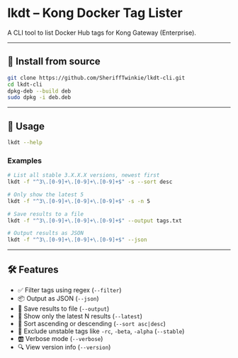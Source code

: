 # lkdt – Kong Docker Tag Lister

A CLI tool to list Docker Hub tags for Kong Gateway (Enterprise).

---

## 📆 Install from source

```bash
git clone https://github.com/SheriffTwinkie/lkdt-cli.git
cd lkdt-cli
dpkg-deb --build deb
sudo dpkg -i deb.deb
```

---

## 🚀 Usage

```bash
lkdt --help
```

### Examples

```bash
# List all stable 3.X.X.X versions, newest first
lkdt -f "^3\.[0-9]+\.[0-9]+\.[0-9]+$" -s --sort desc

# Only show the latest 5
lkdt -f "^3\.[0-9]+\.[0-9]+\.[0-9]+$" -s -n 5

# Save results to a file
lkdt -f "^3\.[0-9]+\.[0-9]+\.[0-9]+$" --output tags.txt

# Output results as JSON
lkdt -f "^3\.[0-9]+\.[0-9]+\.[0-9]+$" --json
```

---

## 🛠️ Features

- ✅ Filter tags using regex (`--filter`)
- 📦 Output as JSON (`--json`)
- 📎 Save results to file (`--output`)
- 🔢 Show only the latest N results (`--latest`)
- 🔁 Sort ascending or descending (`--sort asc|desc`)
- 🚫 Exclude unstable tags like `-rc`, `-beta`, `-alpha` (`--stable`)
- 🆎 Verbose mode (`--verbose`)
- 🔍 View version info (`--version`)

